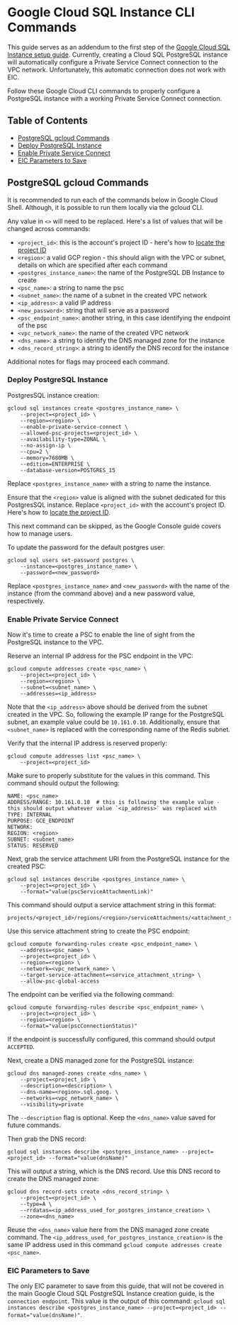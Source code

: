 # Google Cloud SQL Instance CLI Commands

This guide serves as an addendum to the first step of the [Google Cloud SQL Instance setup guide](./step5-configure-rds.md#step-1-create-an-google-cloud-postgresql-database-instance). Currently, creating a Cloud SQL PostgreSQL instance will automatically configure a Private Service Connect connection to the VPC network. Unfortunately, this automatic connection does not work with EIC.

Follow these Google Cloud CLI commands to properly configure a PostgreSQL instance with a working Private Service Connect connection.

## Table of Contents

- [PostgreSQL gcloud Commands](#postgresql-gcloud-commands)
- [Deploy PostgreSQL Instance](#deploy-postgresql-instance)
- [Enable Private Service Connect](#enable-private-service-connect)
- [EIC Parameters to Save](#eic-parameters-to-save)

## PostgreSQL gcloud Commands

It is recommended to run each of the commands below in Google Cloud Shell. Although, it is possible to run them locally via the gcloud CLI.

Any value in `<>` will need to be replaced. Here's a list of values that will be changed across commands:
 - `<project_id>`: this is the account's project ID - here's how to [locate the project ID](https://support.google.com/googleapi/answer/7014113)
 - `<region>`: a valid GCP region - this should align with the VPC or subnet, details on which are specified after each command
 - `<postgres_instance_name>`: the name of the PostgreSQL DB Instance to create
 - `<psc_name>`: a string to name the psc
 - `<subnet_name>`: the name of a subnet in the created VPC network
 - `<ip_address>`: a valid IP address
 - `<new_password>`: string that will serve as a password 
 - `<psc_endpoint_name>`: another string, in this case identifying the endpoint of the psc
 - `<vpc_network_name>`: the name of the created VPC network
 - `<dns_name>`: a string to identify the DNS managed zone for the instance 
 - `<dns_record_string>`: a string to identify the DNS record for the instance

Additional notes for flags may proceed each command.

### Deploy PostgreSQL Instance

PostgresSQL instance creation:
```
gcloud sql instances create <postgres_instance_name> \
    --project=<project_id> \
    --region=<region> \
    --enable-private-service-connect \
    --allowed-psc-projects=<project_id> \
    --availability-type=ZONAL \
    --no-assign-ip \
    --cpu=2 \
    --memory=7680MB \
    --edition=ENTERPRISE \
    --database-version=POSTGRES_15
```

Replace `<postgres_instance_name>` with a string to name the instance.

Ensure that the `<region>` value is aligned with the subnet dedicated for this PostgresSQL instance. Replace `<project_id>` with the account's project ID. Here's how to [locate the project ID](https://support.google.com/googleapi/answer/7014113).

This next command can be skipped, as the Google Console guide covers how to manage users.

To update the password for the default postgres user:
```
gcloud sql users set-password postgres \
    --instance=<postgres_instance_name> \
    --password=<new_password>
```

Replace `<postgres_instance_name>` and `<new_password>` with the name of the instance (from the command above) and a new password value, respectively.

### Enable Private Service Connect

Now it's time to create a PSC to enable the line of sight from the PostgreSQL instance to the VPC.

Reserve an internal IP address for the PSC endpoint in the VPC:
```
gcloud compute addresses create <psc_name> \
    --project=<project_id> \
    --region=<region> \
    --subnet=<subnet_name> \
    --addresses=<ip_address>
```

Note that the `<ip_address>` above should be derived from the subnet created in the VPC. So, following the example IP range for the PostgreSQL subnet, an example value could be `10.161.0.10`. Additionally, ensure that `<subnet_name>` is replaced with the corresponding name of the Redis subnet. 

Verify that the internal IP address is reserved properly:
```
gcloud compute addresses list <psc_name> \
    --project=<project_id>
```

Make sure to properly substitute for the values in this command. This command should output the following:
```
NAME: <psc_name>
ADDRESS/RANGE: 10.161.0.10  # this is following the example value - this should output whatever value `<ip_address>` was replaced with
TYPE: INTERNAL
PURPOSE: GCE_ENDPOINT
NETWORK:
REGION: <region>
SUBNET: <subnet_name>
STATUS: RESERVED
```

Next, grab the service attachment URI from the PostgreSQL instance for the created PSC:
```
gcloud sql instances describe <postgres_instance_name> \
    --project=<project_id> \
    --format="value(pscServiceAttachmentLink)"
```

This command should output a service attachment string in this format:
```
projects/<project_id>/regions/<region>/serviceAttachments/<attachment_string>
```

Use this service attachment string to create the PSC endpoint:
```
gcloud compute forwarding-rules create <psc_endpoint_name> \
    --address=<psc_name> \
    --project=<project_id> \
    --region=<region> \
    --network=<vpc_network_name> \
    --target-service-attachment=<service_attachment_string> \
    --allow-psc-global-access
```

The endpoint can be verified via the following command:
```
gcloud compute forwarding-rules describe <psc_endpoint_name> \
    --project=<project_id> \
    --region=<region> \
    --format="value(pscConnectionStatus)"
```

If the endpoint is successfully configured, this command should output `ACCEPTED`.

Next, create a DNS managed zone for the PostgreSQL instance:
```
gcloud dns managed-zones create <dns_name> \
    --project=<project_id> \
    --description=<description> \
    --dns-name=<region>.sql.goog. \
    --networks=<vpc_network_name> \
    --visibility=private
```

The `--description` flag is optional. Keep the `<dns_name>` value saved for future commands.

Then grab the DNS record:
```
gcloud sql instances describe <postgres_instance_name> --project=<project_id> --format="value(dnsName)"
```

This will output a string, which is the DNS record. Use this DNS record to create the DNS managed zone:
```
gcloud dns record-sets create <dns_record_string> \
    --project=<project_id> \
    --type=A \
    --rrdatas=<ip_address_used_for_postgres_instance_creation> \
    --zone=<dns_name>
```

Reuse the `<dns_name>` value here from the DNS managed zone create command. The `<ip_address_used_for_postgres_instance_creation>` is the same IP address used in this command `gcloud compute addresses create <psc_name>`.

### EIC Parameters to Save

The only EIC parameter to save from this guide, that will not be covered in the main Google Cloud SQL PostgreSQL Instance creation guide, is the `connection endpoint`. This value is the output of this command: `gcloud sql instances describe <postgres_instance_name> --project=<project_id> --format="value(dnsName)"`.